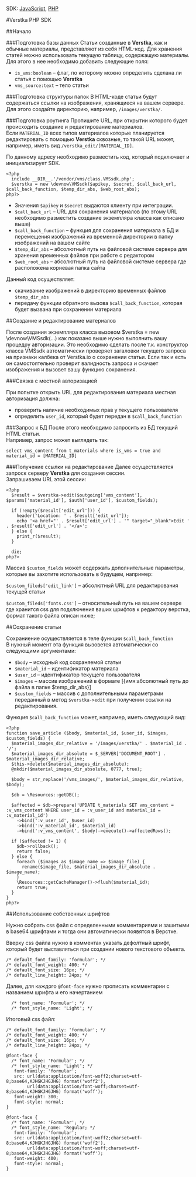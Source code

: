 SDK: [JavaScript](https://github.com/verstka/verstka.io/tree/master/JS-SDK), [PHP](https://github.com/verstka/verstka.io/tree/master/PHP-SDK)

#Verstka PHP SDK

##Начало

###Подготовка базы данных
Статьи созданные в **Verstka**, как и обычные материалы, представляют из себя HTML-код.
Для хранения статей можно использовать текущую таблицу, содержащую материалы.
Для этого в нее необходимо добавить следующие поля:
*  `is_vms:boolean` – флаг, по которому можно определить сделана ли статья с помощью **Verstka**
*  `vms_source:text` – тело статьи

###Подготовка структуры папок
В HTML-коде статьи будут содержаться ссылки на изображения, хранящиеся на вашем сервере.
Для этого создайте директорию, например, `/images/verstka/`.

###Подготовка роутинга
Пропишите URL, при открытии которого будет происходить создание и редактирование материалов.<br>
Если `MATERIAL_ID` всех типов материалов которые планируется редактировать с помощью **Verstka** сквозные, то такой URL может, например, иметь вид `/verstka_edit/[MATERIAL_ID]`.

По данному адресу необходимо разместить код, который подключает и инициализирует SDK.

```
<?php
  include __DIR__.'/vendor/vms/class.VMSsdk.php';
  $verstka = new \devnow\VMSsdk($apikey, $secret, $call_back_url, $call_back_function, $temp_dir_abs, $web_root_abs);
php?>
```
* Значения `$apikey` и `$secret` выдаются клиенту при интеграции.
* `$call_back_url` – URL для сохранения материалов (по этому URL необходимо разместить создание экземпляра класса как описано выше)
* `$call_back_function` – функция для сохранения материала в БД и перемещения изображений из временной директории в папку изображений на вашем сайте
* `$temp_dir_abs` – абсолютный путь на файловой системе сервера для хранения временных файлов при работе с редактором
* `$web_root_abs` – абсолютный путь на файловой системе сервера где расположена корневая папка сайта

Данный код осуществляет:
* скачивание изображений в директорию временных файлов `$temp_dir_abs`
* передачу функции обратного вызова `$call_back_function`, которая будет вызвана при сохранении материала

##Создание и редактирование материалов

После создания экземпляра класса вызовом $verstka = new \devnow\VMSsdk(...) как показано выше нужно выполнить вашу процедру авторизации. Это необходимо сделать после т.к. конструктор класса VMSsdk автоматически проверяет загаловки текущего запроса на признаки калбека от Verstka.io о сохранении статьи. Если так и есть он самостоятельно проверит валидность запроса и скачает изображения и вызовет вашу функцию сохранения.

###Связка с местной авторизацией

При попытке открыть URL для редактирования материала местная авторизация должна:<br>
* проверить наличие необходимых прав у текущего пользователя
* определить `user_id`, который будет передан в `$call_back_function`

###Запрос к БД
После этого необходимо запросить из БД текущий HTML статьи.<br>
Например, запрос может выглядеть так:
```
select vms_content from t_materials where is_vms = true and material_id = [MATERIAL_ID]
```

###Получение ссылки на редактирование
Далее осуществляется запроск серверу **Verstka** для создания сессии.<br>
Запрашиваем URL этой сессии:

```
<?php
  $result = $verstka->edit($outgoing['vms_content'], $params['material_id'], $auth['user_id'], $custom_fields);
  
  if (!empty($result['edit_url'])) {
    header('Location: ' . $result['edit_url']);
    echo '<a href="' . $result['edit_url'] . '" target="_blank">Edit ' . $result['edit_url'] . '</a>';
  } else {
    print_r($result);
  }
  
  die;
php?>
```

Массив `$custom_fields` может содержать дополнительные параметры, которые вы захотите использовать в будущем, например:

`$custom_fileds['edit_link']` – абсолютный URL для редактирования текущей статьи

`$custom_fileds['fonts.css']` – относительный путь на вашем сервере где хранится css для подключения ваших шрифтов к редактору верстка, формат такого файла описан ниже;

##Сохранение статьи

Сохраниение осуществляется в теле функции `$call_back_function`<br>
В нужный момент эта функция вызовется автоматически со следующими аргументами:<br>
* `$body` – исходный код сохраняемой статьи
* `$material_id` – идентификатор материала
* `$user_id` – идентификатор текущего пользователя
* `$images` – массив изображений в формате [{имя:абсолютный путь до файла в папке $temp_dir_abs}]
* `$custom_fields` – массив с дополнительными параметрами переданный в метод `$verstka->edit` при получении ссылки на редактирования.

Функция `$call_back_function` может, например, иметь следующий вид:
```
<?php
function save_article ($body, $material_id, $user_id, $images, $custom_fields) {
  $material_images_dir_relative = '/images/verstka/' . $material_id . '/';
  $material_images_dir_absolute = $_SERVER['DOCUMENT_ROOT'] . $material_images_dir_relative;
  $this->delete($material_images_dir_absolute);
  @mkdir($material_images_dir_absolute, 0777, true);

  $body = str_replace('/vms_images/', $material_images_dir_relative, $body);

  $db = \Resources::getDB();

  $affected = $db->prepare('UPDATE t_materials SET vms_content = :v_vms_content WHERE user_id = :v_user_id and material_id = :v_material_id')
    ->bind(':v_user_id', $user_id)
    ->bind(':v_material_id', $material_id)
    ->bind(':v_vms_content', $body)->execute()->affectedRows();

  if ($affected != 1) {
    $db->rollback();
    return false;
  } else {
    foreach ($images as $image_name => $image_file) {
      rename($image_file, $material_images_dir_absolute . $image_name);
    }
    \Resources::getCacheManager()->flush($material_id);
    return true;
  }
}
php?>
```

##Использование собственных шрифтов

Нужно собрать css файл с определенными комментариями и зашитыми в base64 шрифтами и тогда они автоматически появятся в Верстке.

Вверху css файла нужно в комментах указать дефолтный шрифт, который будет выставляться при создании нового текстового объекта.
```
/* default_font_family: 'formular'; */
/* default_font_weight: 400; */
/* default_font_size: 16px; */
/* default_line_height: 24px; */
```

Далее, для каждого `@font-face` нужно прописать комментарии с названием шрифта и его начертанием
```
  /* font_name: 'Formular'; */
  /* font_style_name: 'Light'; */
```

Итоговый css файл:
```
/* default_font_family: 'formular'; */
/* default_font_weight: 400; */
/* default_font_size: 16px; */
/* default_line_height: 24px; */

@font-face {
  /* font_name: 'Formular'; */
  /* font_style_name: 'Light'; */
   font-family: 'formular';
   src: url(data:application/font-woff2;charset=utf-8;base64,KJHGKJHGJHG) format('woff2'),
        url(data:application/font-woff;charset=utf-8;base64,KJHGKJHGJHG) format('woff');
   font-weight: 300;
   font-style: normal;
}

@font-face {
  /* font_name: 'Formular'; */
  /* font_style_name: 'Regular; */
   font-family: 'formular';
   src: url(data:application/font-woff2;charset=utf-8;base64,KJHGKJHGJHG) format('woff2'),
        url(data:application/font-woff;charset=utf-8;base64,KJHGKJHGJHG) format('woff');
   font-weight: 400;
   font-style: normal;
}
```


